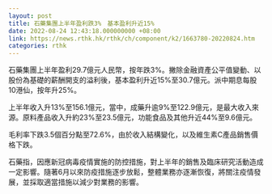 ```yaml
---
layout: post
title: 石藥集團上半年盈利跌3%　基本盈利升近15%
date: 2022-08-24 12:43:18.000000000 +08:00
link: https://news.rthk.hk/rthk/ch/component/k2/1663780-20220824.htm
categories: rthk
---
```


石藥集團上半年盈利29.7億元人民幣，按年跌3%。撇除金融資產公平值變動、以股份為基礎的薪酬開支的溢利後，基本盈利升近15%至30.7億元。派中期息每股10港仙，按年升25%。

上半年收入升13%至156.1億元，當中，成藥升逾9%至122.9億元，是最大收入來源。原料產品收入升約23%至23.5億元，功能食品及其他升近44%至9.6億元。

毛利率下跌3.5個百分點至72.6%，由於收入結構變化，以及維生素C產品銷售價格下跌。

石藥指，因應新冠病毒疫情實施的防控措施，對上半年的銷售及臨床研究活動造成一定影響。隨著6月以來防疫措施逐步放鬆，整體業務亦逐漸恢復，將關注疫情發展，並採取適當措施以減少對業務的影響。
